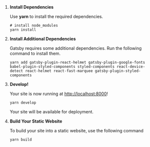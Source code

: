1. **Install Dependencies**
   
   Use **yarn** to install the required dependencies.
   
   ```shell
   # install node_modules
   yarn install
   ```

2. ****Install Additional Dependencies****
   
   Gatsby requires some additional dependencies. Run the following command to install them.
   
   ```shell
   yarn add gatsby-plugin-react-helmet gatsby-plugin-google-fonts babel-plugin-styled-components styled-components react-device-detect react-helmet react-fast-marquee gatsby-plugin-styled-components
   ```

3. **Develop!**
   
   Your site is now running at [http://localhost:8000](http://localhost:8000)!
   
   ```shell
   yarn develop
   ```
   
    Your site will be available for deployment.

4. ****Build Your Static Website****
   
   To build your site into a static website, use the following command
   
   ```shell
   yarn build
   ```
